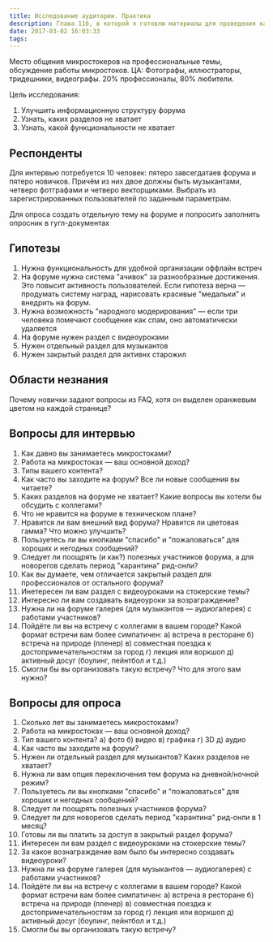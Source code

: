 ```yaml
---
title: Исследование аудитории. Практика
description: Глава 11б, в которой я готовлю материалы для проведения качественного исследования
date: 2017-03-02 16:03:33
tags:
---
```


Место общения микростокеров на профессиональные темы, обсуждение работы микростоков.
ЦА: Фотографы, иллюстраторы, тридешники, видеографы. 20% профессионалы, 80% любители.

Цель исследования:
1. Улучшить информационную структуру форума
2. Узнать, каких разделов не хватает
3. Узнать, какой функциональности не хватает

## Респонденты
Для интервью потребуется 10 человек: пятеро завсегдатаев форума и пятеро новичков.
Причём из них двое должны быть музыкантами, четверо фотграфами и четверо векторщиками.
Выбрать из зарегистрированных пользователей по заданным параметрам.

Для опроса создать отдельную тему на форуме и попросить заполнить опросник в гугл-документах

## Гипотезы
1. Нужна функциональность для удобной организации оффлайн встреч
2. На форуме нужна система "ачивок" за разнообразные достижения. Это повысит активность пользователей.
    Если гипотеза верна — продумать систему наград, нарисовать красивые "медальки" и внедрить на форум.
3. Нужна возможность "народного модерирования" — если три человека помечают сообщение как спам, оно автоматически удаляется
4. На форуме нужен раздел с видеоуроками
5. Нужен отдельный раздел для музыкантов
6. Нужен закрытый раздел для активнх старожил

## Области незнания
Почему новички задают вопросы из FAQ, хотя он выделен оранжевым цветом на каждой странице?


## Вопросы для интервью
1. Как давно вы занимаетесь микростоками?
2. Работа на микростоках — ваш основной доход?
3. Типы вашего контента?
4. Как часто вы заходите на форум? Все ли новые сообщения вы читаете?
5. Каких разделов на форуме не хватает? Какие вопросы вы хотели бы обсудить с коллегами?
6. Что не нравится на форуме в техническом плане?
7. Нравится ли вам внешний вид форума? Нравится ли цветовая гамма? Что можно улучшить? 
8. Пользуетесь ли вы кнопками "спасибо" и "пожаловаться" для хороших и негодных сообщений?
9. Следует ли поощрять (и как?) полезных участников форума, а для новорегов сделать период "карантина" рид-онли? 
10. Как вы думаете, чем отличается закрытый раздел для профессионалов от остального форума?
11. Инетересен ли вам раздел с видеоуроками на стокерские темы?
12. Интересно ли вам создавать видеоуроки за возраграждение?
13. Нужна ли на форуме галерея (для музыкантов — аудиогалерея) с работами участников?
14. Пойдёте ли вы на встречу с коллегами в вашем городе?
   Какой формат встречи вам более симпатичен: 
    а) встреча в ресторане 
    б) встреча на природе (пленер) 
    в) совместная поездка к достопримечательностям за город
    г) лекция или воркшоп
    д) активный досуг (боулинг, пейнтбол и т.д.)
15. Смогли бы вы организовать такую встречу? Что для этого вам нужно?

## Вопросы для опроса
1. Сколько лет вы занимаетесь микростоками?
2. Работа на микростоках — ваш основной доход?
3. Тип вашего контента?
    а) фото
    б) видео
    в) графика
    г) 3D
    д) аудио
4. Как часто вы заходите на форум?
5. Нужен ли отдельный раздел для музыкантов? Каких разделов не хватает? 
7. Нужна ли вам опция переключения тем форума на дневной/ночной режим?
8. Пользуетесь ли вы кнопками "спасибо" и "пожаловаться" для хороших и негодных сообщений?
9. Следует ли поощрять полезных участников форума?
9. Следует ли для новорегов сделать период "карантина" рид-онли в 1 месяц?
10. Готовы ли вы платить за доступ в закрытый раздел форума?
11. Интересен ли вам раздел с видеоуроками на стокерские темы?
12. За какое вознаграждение вам было бы интересно создавать видеоуроки?
13. Нужна ли на форуме галерея (для музыкантов — аудиогалерея) с работами участников?
14. Пойдёте ли вы на встречу с коллегами в вашем городе?
   Какой формат встречи вам более симпатичен: 
    а) встреча в ресторане 
    б) встреча на природе (пленер) 
    в) совместная поездка к достопримечательностям за город
    г) лекция или воркшоп
    д) активный досуг (боулинг, пейнтбол и т.д.)
15. Смогли бы вы организовать такую встречу?
